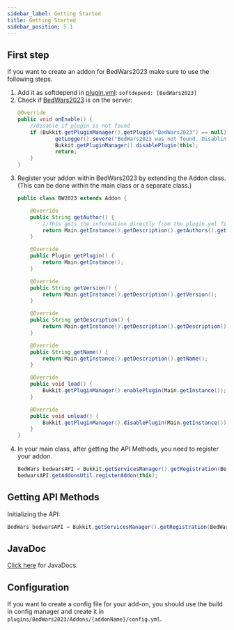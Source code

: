 ```yaml
---
sidebar_label: Getting Started
title: Getting Started
sidebar_position: 5.1
---
```

## First step
If you want to create an addon for BedWars2023 make sure to use the following steps.
1. Add it as softdepend in [plugin.yml](https://www.spigotmc.org/wiki/plugin-yml/): `softdepend: [BedWars2023]`
2. Check if [BedWars2023](https://github.com/tomkeuper/BedWars2023) is on the server:
    ```java
    @Override
    public void onEnable() {
        //Disable if plugin is not found
        if (Bukkit.getPluginManager().getPlugin("BedWars2023") == null) {
                getLogger().severe("BedWars2023 was not found. Disabling...");
                Bukkit.getPluginManager().disablePlugin(this);
                return;
        }
    }
    ```
3. Register your addon within BedWars2023 by extending the Addon class. (This can be done within the main class or a separate class.)
    ```java
    public class BW2023 extends Addon {
    
        @Override
        public String getAuthor() {
            //This gets the information directly from the plugin.yml file.
            return Main.getInstance().getDescription().getAuthors().get(0);
        }
    
        @Override
        public Plugin getPlugin() {
            return Main.getInstance();
        }
    
        @Override
        public String getVersion() {
            return Main.getInstance().getDescription().getVersion();
        }
    
        @Override
        public String getDescription() {
            return Main.getInstance().getDescription().getDescription();
        }
    
        @Override
        public String getName() {
            return Main.getInstance().getDescription().getName();
        }
    
        @Override
        public void load() {
            Bukkit.getPluginManager().enablePlugin(Main.getInstance());
        }
    
        @Override
        public void unload() {
            Bukkit.getPluginManager().disablePlugin(Main.getInstance());
        }
    }
    ```
4. In your main class, after getting the API Methods, you need to register your addon.
    ```java
    BedWars bedwarsAPI = Bukkit.getServicesManager().getRegistration(BedWars.class).getProvider();
    bedwarsAPI.getAddonsUtil.registerAddon(this);
    ```

## Getting API Methods
Initializing the API:
```java
BedWars bedwarsAPI = Bukkit.getServicesManager().getRegistration(BedWars.class).getProvider();
```

## JavaDoc
[Click here](https://javadocs.tomkeuper.com/BedWars2023/) for JavaDocs.

## Configuration
If you want to create a config file for your add-on, you should use the build in config manager and create it in `plugins/BedWars2023/Addons/{addonName}/config.yml`.
